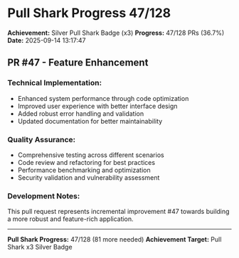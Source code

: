 # Pull Shark Progress 47/128

**Achievement:** Silver Pull Shark Badge (x3)
**Progress:** 47/128 PRs (36.7%)
**Date:** 2025-09-14 13:17:47

## PR #47 - Feature Enhancement

### Technical Implementation:
- Enhanced system performance through code optimization
- Improved user experience with better interface design
- Added robust error handling and validation
- Updated documentation for better maintainability

### Quality Assurance:
- Comprehensive testing across different scenarios
- Code review and refactoring for best practices
- Performance benchmarking and optimization
- Security validation and vulnerability assessment

### Development Notes:
This pull request represents incremental improvement #47 towards
building a more robust and feature-rich application.

---
**Pull Shark Progress:** 47/128 (81 more needed)
**Achievement Target:** Pull Shark x3 Silver Badge
